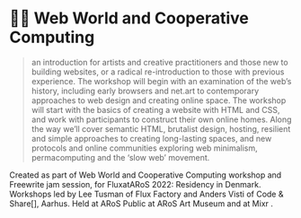 # 👩‍💻 Web World and Cooperative Computing

> an introduction for artists and creative practitioners and those new to building websites, or a radical re-introduction to those with previous experience. The workshop will begin with an examination of the web’s history, including early browsers and net.art to contemporary approaches to web design and creating online space. The workshop will start with the basics of creating a website with HTML and CSS, and work with participants to construct their own online homes. Along the way we’ll cover semantic HTML, brutalist design, hosting, resilient and simple approaches to creating long-lasting spaces, and new protocols and online communities exploring web minimalism, permacomputing and the ‘slow web’ movement. 

Created as part of Web World and Cooperative Computing workshop and Freewrite jam session, for FluxatARoS 2022: Residency in Denmark. Workshops led by Lee Tusman of Flux Factory and Anders Visti of Code & Share[], Aarhus. Held at ARoS Public at ARoS Art Museum and at Mixr . 
